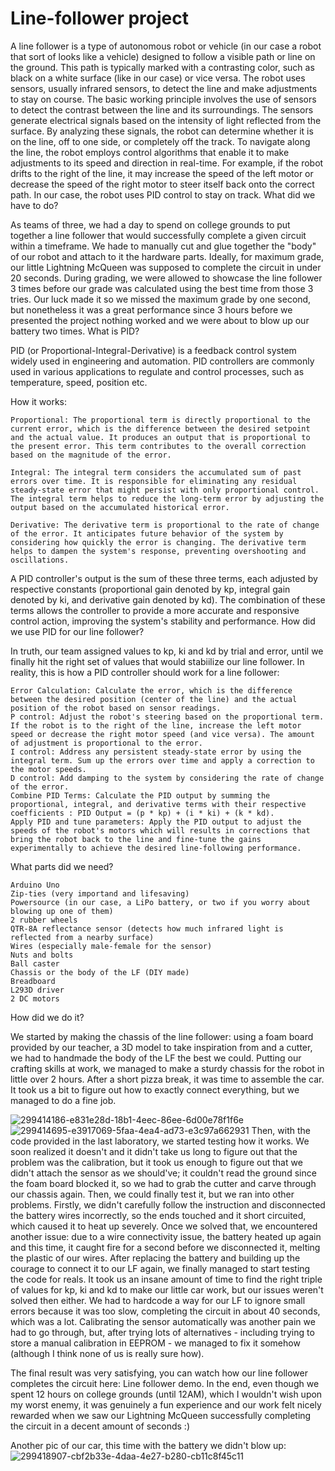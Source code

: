 # Line-follower project
A line follower is a type of autonomous robot or vehicle (in our case a robot that sort of looks like a vehicle) designed to follow a visible path or line on the ground. This path is typically marked with a contrasting color, such as black on a white surface (like in our case) or vice versa. The robot uses sensors, usually infrared sensors, to detect the line and make adjustments to stay on course. The basic working principle involves the use of sensors to detect the contrast between the line and its surroundings. The sensors generate electrical signals based on the intensity of light reflected from the surface. By analyzing these signals, the robot can determine whether it is on the line, off to one side, or completely off the track. To navigate along the line, the robot employs control algorithms that enable it to make adjustments to its speed and direction in real-time. For example, if the robot drifts to the right of the line, it may increase the speed of the left motor or decrease the speed of the right motor to steer itself back onto the correct path. In our case, the robot uses PID control to stay on track.
What did we have to do?

As teams of three, we had a day to spend on college grounds to put together a line follower that would successfully complete a given circuit within a timeframe. We hade to manually cut and glue together the "body" of our robot and attach to it the hardware parts. Ideally, for maximum grade, our little Lightning McQueen was supposed to complete the circuit in under 20 seconds. During grading, we were allowed to showcase the line follower 3 times before our grade was calculated using the best time from those 3 tries. Our luck made it so we missed the maximum grade by one second, but nonetheless it was a great performance since 3 hours before we presented the project nothing worked and we were about to blow up our battery two times.
What is PID?

PID (or Proportional-Integral-Derivative) is a feedback control system widely used in engineering and automation. PID controllers are commonly used in various applications to regulate and control processes, such as temperature, speed, position etc.

How it works:

    Proportional: The proportional term is directly proportional to the current error, which is the difference between the desired setpoint and the actual value. It produces an output that is proportional to the present error. This term contributes to the overall correction based on the magnitude of the error.

    Integral: The integral term considers the accumulated sum of past errors over time. It is responsible for eliminating any residual steady-state error that might persist with only proportional control. The integral term helps to reduce the long-term error by adjusting the output based on the accumulated historical error.

    Derivative: The derivative term is proportional to the rate of change of the error. It anticipates future behavior of the system by considering how quickly the error is changing. The derivative term helps to dampen the system's response, preventing overshooting and oscillations.

A PID controller's output is the sum of these three terms, each adjusted by respective constants (proportional gain denoted by kp, integral gain denoted by ki, and derivative gain denoted by kd). The combination of these terms allows the controller to provide a more accurate and responsive control action, improving the system's stability and performance.
How did we use PID for our line follower?

In truth, our team assigned values to kp, ki and kd by trial and error, until we finally hit the right set of values that would stabiilize our line follower. In reality, this is how a PID controller should work for a line follower:

    Error Calculation: Calculate the error, which is the difference between the desired position (center of the line) and the actual position of the robot based on sensor readings.
    P control: Adjust the robot's steering based on the proportional term. If the robot is to the right of the line, increase the left motor speed or decrease the right motor speed (and vice versa). The amount of adjustment is proportional to the error.
    I control: Address any persistent steady-state error by using the integral term. Sum up the errors over time and apply a correction to the motor speeds.
    D control: Add damping to the system by considering the rate of change of the error.
    Combine PID Terms: Calculate the PID output by summing the proportional, integral, and derivative terms with their respective coefficients : PID Output = (p * kp) + (i * ki) + (k * kd).
    Apply PID and tune parameters: Apply the PID output to adjust the speeds of the robot's motors which will results in corrections that bring the robot back to the line and fine-tune the gains experimentally to achieve the desired line-following performance.

What parts did we need?

    Arduino Uno
    Zip-ties (very importand and lifesaving)
    Powersource (in our case, a LiPo battery, or two if you worry about blowing up one of them)
    2 rubber wheels
    QTR-8A reflectance sensor (detects how much infrared light is reflected from a nearby surface)
    Wires (especially male-female for the sensor)
    Nuts and bolts
    Ball caster
    Chassis or the body of the LF (DIY made)
    Breadboard
    L293D driver
    2 DC motors

How did we do it?

We started by making the chassis of the line follower: using a foam board provided by our teacher, a 3D model to take inspiration from and a cutter, we had to handmade the body of the LF the best we could. Putting our crafting skills at work, we managed to make a sturdy chassis for the robot in little over 2 hours. After a short pizza break, it was time to assemble the car. It took us a bit to figure out how to exactly connect everything, but we managed to do a fine job.

![299414186-e831e28d-18b1-4eec-86ee-6d00e78f1f6e](https://github.com/anamaria1-png/Line-follower/assets/89720718/4ee42b46-f2d8-4e38-8034-da16319081e2)
![299414695-e3917069-5faa-4ea4-ad73-e3c97a662931](https://github.com/anamaria1-png/Line-follower/assets/89720718/8f52d2af-dcaa-49e3-9a46-b4f84dac88fe)
Then, with the code provided in the last laboratory, we started testing how it works. We soon realized it doesn't and it didn't take us long to figure out that the problem was the calibration, but it took us enough to figure out that we didn't attach the sensor as we should've; it couldn't read the ground since the foam board blocked it, so we had to grab the cutter and carve through our chassis again. Then, we could finally test it, but we ran into other problems. Firstly, we didn't carefully follow the instruction and disconnected the battery wires incorrectly, so the ends touched and it short circuited, which caused it to heat up severely. Once we solved that, we encountered another issue: due to a wire connectivity issue, the battery heated up again and this time, it caught fire for a second before we disconnected it, melting the plastic of our wires. After replacing the battery and building up the courage to connect it to our LF again, we finally managed to start testing the code for reals. It took us an insane amount of time to find the right triple of values for kp, ki and kd to make our little car work, but our issues weren't solved then either. We had to hardcode a way for our LF to ignore small errors because it was too slow, completing the circuit in about 40 seconds, which was a lot. Calibrating the sensor automatically was another pain we had to go through, but, after trying lots of alternatives - including trying to store a manual calibration in EEPROM - we managed to fix it somehow (although I think none of us is really sure how).

The final result was very satisfying, you can watch how our line follower completes the circuit here: Line follower demo.
In the end, even though we spent 12 hours on college grounds (until 12AM), which I wouldn't wish upon my worst enemy, it was genuinely a fun experience and our work felt nicely rewarded when we saw our Lightning McQueen successfully completing the circuit in a decent amount of seconds :)

Another pic of our car, this time with the battery we didn't blow up:
![299418907-cbf2b33e-4daa-4e27-b280-cb11c8f45c11](https://github.com/anamaria1-png/Line-follower/assets/89720718/760180cb-eefc-4369-827b-4a0efc85b93f)





